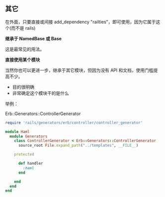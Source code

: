 ## 其它

在外面，只要直接或间接 add_dependency "railties"，即可使用，因为它属于这个(而不是 rails)

**继承于 NamedBase 或 Base**

这是最常见的用法。

**直接使用某个模块**

当然你也可以更进一步，继承于其它模块，但因为没有 API 和文档，使用门槛提高不少。

- 目的很明确
- 非常确定这个模块干的是什么

举例：

Erb::Generators::ControllerGenerator

```ruby
require 'rails/generators/erb/controller/controller_generator'

module Haml
  module Generators
    class ControllerGenerator < Erb::Generators::ControllerGenerator
      source_root File.expand_path("../templates", __FILE__)

    protected

      def handler
        :haml
      end

    end
  end
end
```
